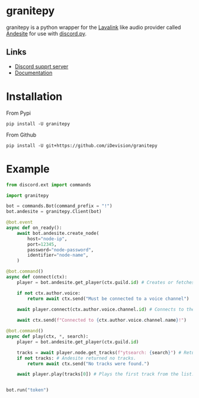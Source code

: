 # granitepy
granitepy is a python wrapper for the [Lavalink](https://github.com/Frederikam/Lavalink) like audio provider called 
[Andesite](https://github.com/natanbc/andesite-node) for use with [discord.py](https://github.com/Rapptz/discord.py).

## Links
* [Discord supprt server](https://discord.gg/8a2a486)
* [Documentation](https://granitepy.readthedocs.io/en/latest/granitepy.html)

# Installation
From Pypi
```shell script
pip install -U granitepy
```
From Github
```shell script
pip install -U git+https://github.com/iDevision/granitepy
```

# Example
```python
from discord.ext import commands

import granitepy

bot = commands.Bot(command_prefix = "!")
bot.andesite = granitepy.Client(bot)

@bot.event
async def on_ready():
    await bot.andesite.create_node(
        host="node-ip",
        port=12345,
        password="node-password",
        identifier="node-name",
    )

@bot.command()
async def connect(ctx):
    player = bot.andesite.get_player(ctx.guild.id) # Creates or fetches a player

    if not ctx.author.voice:
        return await ctx.send("Must be connected to a voice channel")
    
    await player.connect(ctx.author.voice.channel.id) # Connects to the channel the command invoker is in.

    await ctx.send(f"Connected to {ctx.author.voice.channel.name}!")

@bot.command()
async def play(ctx, *, search):
    player = bot.andesite.get_player(ctx.guild.id)

    tracks = await player.node.get_tracks(f"ytsearch: {search}") # Returns a list of andesite.Track objects 
    if not tracks: # Andesite returned no tracks.
        return await ctx.send("No tracks were found.")

    await player.play(tracks[0]) # Plays the first track from the list.


bot.run("token")
```
